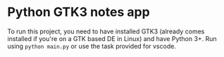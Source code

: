 # Python GTK3 notes app
To run this project, you need to have installed GTK3 (already comes installed if you're on a GTK based DE in Linux) and have Python 3+. Run using ``python main.py`` or use the task provided for vscode.
